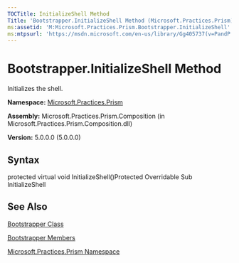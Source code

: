 ```yaml
---
TOCTitle: InitializeShell Method
Title: 'Bootstrapper.InitializeShell Method (Microsoft.Practices.Prism)'
ms:assetid: 'M:Microsoft.Practices.Prism.Bootstrapper.InitializeShell'
ms:mtpsurl: 'https://msdn.microsoft.com/en-us/library/Gg405737(v=PandP.50)'
---
```



# Bootstrapper.InitializeShell Method

Initializes the shell.

**Namespace:** [Microsoft.Practices.Prism](https://msdn.microsoft.com/library/microsoft.practices.prism)
**Assembly:** Microsoft.Practices.Prism.Composition (in Microsoft.Practices.Prism.Composition.dll)

**Version:** 5.0.0.0 (5.0.0.0)

## Syntax

protected virtual void InitializeShell()Protected Overridable Sub InitializeShell

## See Also

[Bootstrapper Class](https://msdn.microsoft.com/library/microsoft.practices.prism.bootstrapper)

[Bootstrapper Members](https://msdn.microsoft.com/allmembers.t:microsoft.practices.prism.bootstrapper)

[Microsoft.Practices.Prism Namespace](https://msdn.microsoft.com/library/microsoft.practices.prism)
